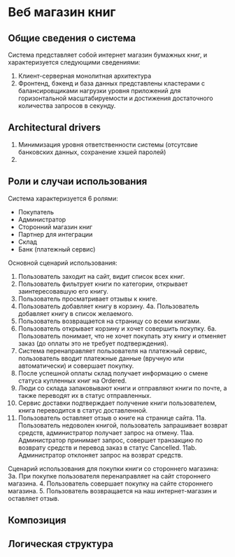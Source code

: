 # Веб магазин книг
## Общие сведения о система
Система представляет собой интернет магазин бумажных книг, и характеризуется следующими сведениями:
1. Клиент-серверная монолитная архитектура
2. Фронтенд, бэкенд и база данных представлены кластерами с балансировщиками нагрузки уровня приложений для горизонтальной масштабируемости и достижения достаточного количества запросов в секунду.
## Architectural drivers
1. Минимизация уровня ответственности системы (отсутсвие банковских данных, сохранение хэшей паролей) 
2. 
## Роли и случаи использования 
Система характеризуется 6 ролями:
* Покупатель
* Администратор
* Сторонний магазин книг
* Партнер для интеграции
* Склад
* Банк (платежный сервис)

Основной сценарий использования:
1. Пользователь заходит на сайт, видит список всех книг.
2. Пользователь фильтрует книги по категории, открывает заинтересовавшую его книгу.
3. Пользователь просматривает отзывы к книге.
4. Пользователь добавляет книгу в корзину.
4а. Пользователь добавляет книгу в список желаемого.
5. Пользователь возвращается на страницу со всеми книгами.
6. Пользователь открывает корзину и хочет совершить покупку.
6а. Пользователь понимает, что не хочет покупать эту книгу и отменяет заказ (до оплаты это не требует подтверждения).
7. Система перенаправляет пользователя на платежный сервис, пользователь вводит платежные данные (вручную или автоматически) и совершает покупку.
8. После успешной оплаты склад получает информацию о смене статуса купленных книг на Ordered.
9. Люди со склада запаковывают книги и отправляют книги по почте, а также переводят их в статус отправленных.
10. Сервис доставки подтверждает получение книги пользователем, книга переводится в статус доставленной.
11. Пользователь оставляет отзыв о книге на странице сайта.
11а. Пользователь недоволен книгой, пользователь запрашивает возврат средств, администратор получает запрос на отмену.
11аа. Администратор принимает запрос, совершет транзакцию по возврату средств и перевод заказ в статус Cancelled.
11ab. Администратор отклоняет запрос на возврат средств.

Сценарий использования для покупки книги со стороннего магазина:
3а. При покупке пользователя перенаправляет на сайт стороннего магазина.
4. Пользователь совершает покупку на сайте стороннего магазина.
5. Пользователь возвращается на наш интернет-магазин и оставляет отзыв.

## Композиция

## Логическая структура
